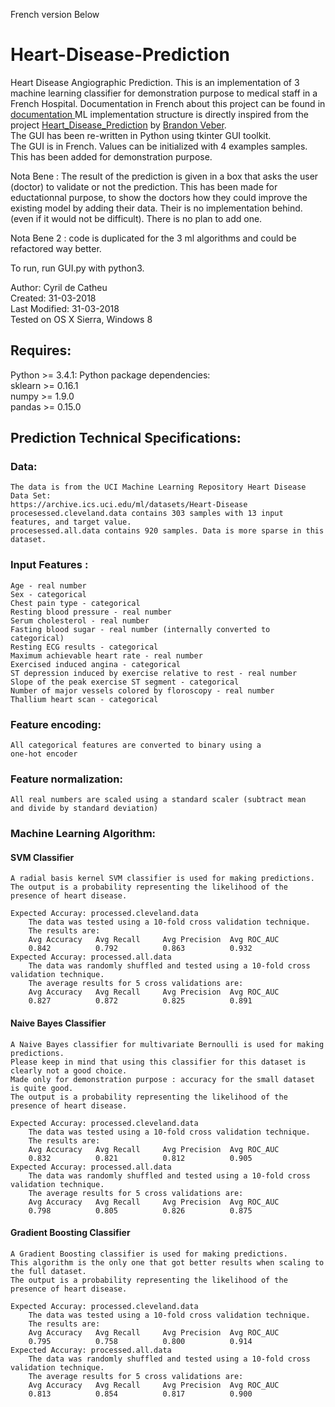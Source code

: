 French version Below

# Heart-Disease-Prediction
Heart Disease Angiographic Prediction.
This is an implementation of 3 machine learning classifier for demonstration purpose to medical staff in a French Hospital. Documentation in French about this project can be found in [documentation ](/documentation)
ML implementation structure is directly inspired from the project [Heart_Disease_Prediction](https://github.com/bveber/Heart_Disease_Prediction) by [Brandon Veber](https://github.com/bveber).  
The GUI has been re-written in Python using tkinter GUI toolkit.  
The GUI is in French. Values can be initialized with 4 examples samples. This has been added for demonstration purpose.

Nota Bene : The result of the prediction is given in a box that asks the user (doctor) to validate or not the prediction. This has been made for eductationnal purpose, to show the doctors how they could improve the existing model by adding their data. Their is no implementation behind. (even if it would not be difficult). There is no plan to add one.

Nota Bene 2 : code is duplicated for the 3 ml algorithms and could be refactored way better.

To run, run GUI.py with python3.

Author: Cyril de Catheu  
Created: 31-03-2018  
Last Modified: 31-03-2018  
Tested on OS X Sierra, Windows 8  

## Requires:
Python >= 3.4.1: 
	Python package dependencies:  
		sklearn >= 0.16.1  
		numpy   >= 1.9.0  
		pandas  >= 0.15.0   

## Prediction Technical Specifications:
### Data:
	The data is from the UCI Machine Learning Repository Heart Disease Data Set: 
	https://archive.ics.uci.edu/ml/datasets/Heart-Disease
	procesessed.cleveland.data contains 303 samples with 13 input features, and target value.
	procesessed.all.data contains 920 samples. Data is more sparse in this dataset.

 
### Input Features :
	Age - real number
	Sex - categorical
	Chest pain type - categorical
	Resting blood pressure - real number
	Serum cholesterol - real number
	Fasting blood sugar - real number (internally converted to categorical)
	Resting ECG results - categorical
	Maximum achievable heart rate - real number
	Exercised induced angina - categorical
	ST depression induced by exercise relative to rest - real number
	Slope of the peak exercise ST segment - categorical
	Number of major vessels colored by floroscopy - real number
	Thallium heart scan - categorical

### Feature encoding:
	All categorical features are converted to binary using a 
	one-hot encoder

### Feature normalization:
	All real numbers are scaled using a standard scaler (subtract mean
	and divide by standard deviation)

### Machine Learning Algorithm:
#### SVM Classifier
	A radial basis kernel SVM classifier is used for making predictions.
	The output is a probability representing the likelihood of the 
	presence of heart disease.

	Expected Accuray: processed.cleveland.data
		The data was tested using a 10-fold cross validation technique.
		The results are:
		Avg Accuracy   Avg Recall     Avg Precision  Avg ROC_AUC
		0.842          0.792          0.863          0.932
	Expected Accuray: processed.all.data
		The data was randomly shuffled and tested using a 10-fold cross validation technique.
		The average results for 5 cross validations are:
		Avg Accuracy   Avg Recall     Avg Precision  Avg ROC_AUC
		0.827          0.872          0.825          0.891
		
#### Naive Bayes Classifier
	A Naive Bayes classifier for multivariate Bernoulli is used for making predictions.
	Please keep in mind that using this classifier for this dataset is clearly not a good choice.
	Made only for demonstration purpose : accuracy for the small dataset is quite good. 
	The output is a probability representing the likelihood of the 
	presence of heart disease.

	Expected Accuray: processed.cleveland.data
		The data was tested using a 10-fold cross validation technique.
		The results are:
		Avg Accuracy   Avg Recall     Avg Precision  Avg ROC_AUC
		0.832          0.821          0.812          0.905
	Expected Accuray: processed.all.data
		The data was randomly shuffled and tested using a 10-fold cross validation technique.
		The average results for 5 cross validations are:
		Avg Accuracy   Avg Recall     Avg Precision  Avg ROC_AUC
		0.798          0.805          0.826          0.875
		
#### Gradient Boosting Classifier
	A Gradient Boosting classifier is used for making predictions.
	This algorithm is the only one that got better results when scaling to the full dataset.
	The output is a probability representing the likelihood of the 
	presence of heart disease.

	Expected Accuray: processed.cleveland.data
		The data was tested using a 10-fold cross validation technique.
		The results are:
		Avg Accuracy   Avg Recall     Avg Precision  Avg ROC_AUC
		0.795          0.758          0.800          0.914
	Expected Accuray: processed.all.data
		The data was randomly shuffled and tested using a 10-fold cross validation technique.
		The average results for 5 cross validations are:
		Avg Accuracy   Avg Recall     Avg Precision  Avg ROC_AUC
		0.813          0.854          0.817          0.900
